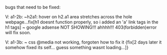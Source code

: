 bugs that need to be fixed:

V: a1-2b:
~h2a1: hover on h2.a1 area stretches across the hole webpage...fix[h1 doesnt function properly, so i added an 'a' link tags in the h1 tags]
~ google adsense NOT SHOWING!!! ahhhh!!! 403(forbidden)error will fix soon.

V: a1-3b:
~ css @media not working, forgoten how to fix it {fix[2 days later it somehow fixed its self... guess something wasnt loading...]}
